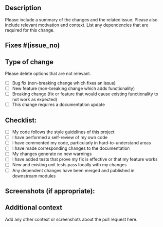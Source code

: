 <!--
Thank you for sending the PR! We appreciate you spending the time to work on these changes.
Help us understand your motivation by explaining why you decided to make this change.
Happy Contributing!
-->

## Description

Please include a summary of the changes and the related issue. Please also include relevant motivation and context. List any dependencies that are required for this change.

## Fixes #(issue_no)

<!-- Replace `issue_no` with the issue number which is fixed in this PR -->

## Type of change

Please delete options that are not relevant.

- [ ] Bug fix (non-breaking change which fixes an issue)
- [ ] New feature (non-breaking change which adds functionality)
- [ ] Breaking change (fix or feature that would cause existing functionality to not work as expected)
- [ ] This change requires a documentation update

## Checklist:

- [ ] My code follows the style guidelines of this project
- [ ] I have performed a self-review of my own code
- [ ] I have commented my code, particularly in hard-to-understand areas
- [ ] I have made corresponding changes to the documentation
- [ ] My changes generate no new warnings
- [ ] I have added tests that prove my fix is effective or that my feature works
- [ ] New and existing unit tests pass locally with my changes
- [ ] Any dependent changes have been merged and published in downstream modules

## Screenshots (if appropriate):

## Additional context

Add any other context or screenshots about the pull request here.
